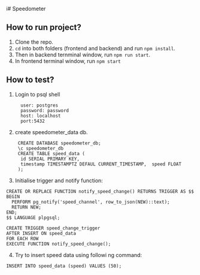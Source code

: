 i﻿# Speedometer

## How to run project?
1. Clone the repo.
2. ```cd``` into both folders (frontend and backend) and run ```npm install```.
3. Then in backend ternminal window, run ```npm run start```.
4. In frontend terminal window, run ```npm start```

## How to test?
1. Login to psql shell
   ```
     user: postgres
     password: password
     host: localhost
     port:5432
   ```
      
2. create speedometer_data db.
   ```
    CREATE DATABASE speedometer_db;
    \c speedometer_db
    CREATE TABLE speed_data (
     id SERIAL PRIMARY KEY,
     timestamp TIMESTAMPTZ DEFAUL CURRENT_TIMESTAMP,  speed FLOAT
    );
   
   ```
3. Initialise trigger and notify function:

```
CREATE OR REPLACE FUNCTION notify_speed_change() RETURNS TRIGGER AS $$
BEGIN
  PERFORM pg_notify('speed_channel', row_to_json(NEW)::text);
  RETURN NEW;
END;
$$ LANGUAGE plpgsql;

CREATE TRIGGER speed_change_trigger
AFTER INSERT ON speed_data
FOR EACH ROW
EXECUTE FUNCTION notify_speed_change();
```
4. Try to insert speed data using followi
ng command:

```INSERT INTO speed_data (speed) VALUES (50);```
